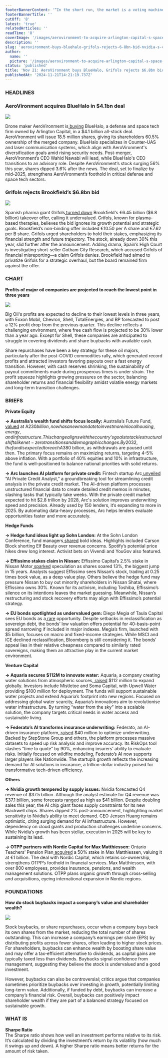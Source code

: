 ```yaml
---
footerBannerContent: '“In the short run, the market is a voting machine. In the long run, it is a weighing machine.” - Benjamin Graham'
footerBannerTitle: ''
cutOff: '8'
latest: 'true'
relatedArticles: ''
readTime: '8'
coverImage: '/images/aerovironment-to-acquire-arlington-capital-s-space-tech-bluehalo-in--4.1bn-deal--1--QwNT.jpg'
description: ''
slug: 'aerovironment-buys-bluehalo-grifols-rejects-6-8bn-bid-nvidia-s-concerns'
author:
  name: ''
  picture: '/images/aerovironment-to-acquire-arlington-capital-s-space-tech-bluehalo-in--4.1bn-deal--1--UzOD.jpg'
status: 'published'
title: 'Nov 21: AeroVironment buys BlueHalo, Grifols rejects $6.8bn bid, Nvidia’s concerns'
publishedAt: '2024-11-21T14:21:19.737Z'
---
```


### HEADLINES

### AeroVironment acquires BlueHalo in $4.1bn deal

![](/images/aerovironment-to-acquire-arlington-capital-s-space-tech-bluehalo-in--4.1bn-deal--1--g2MT.jpg)

Drone maker AeroVironment is[ buying](https://www.privateequitywire.co.uk/aerovironment-to-acquire-arlington-capitals-space-tech-bluehalo-in-4-1bn-deal/#:~:text=Drone%20manufacturer%20AeroVironment%20is%20to,to%20a%20report%20by%20Reuters.) BlueHalo, a defense and space tech firm owned by Arlington Capital, in a $4.1 billion all-stock deal. AeroVironment will issue 18.5 million shares, giving its shareholders 60.5% ownership of the merged company. BlueHalo specializes in Counter-UAS and laser communication systems, which align with AeroVironment's diversification goals amid rising security needs. Post-merger, AeroVironment’s CEO Wahid Nawabi will lead, while BlueHalo's CEO transitions to an advisory role. Despite AeroVironment’s stock surging 56% this year, shares dipped 3.6% after the news. The deal, set to finalize by mid-2025, strengthens AeroVironment’s foothold in critical defense and space tech sectors.

### Grifols rejects Brookfield’s $6.8bn bid

![](/images/grifols-rejects-brookfield-s--undervalued--6.8bn-bid-QxMz.webp)

Spanish pharma giant Grifols[ turned down](https://www.privateequitywire.co.uk/grifols-rejects-brookfields-undervalued-6-8bn-bid/) Brookfield's €6.45 billion ($6.8 billion) takeover offer, calling it undervalued. Grifols, known for plasma-based therapies, believes the bid ignores its growth potential and strategic goals. Brookfield’s non-binding offer included €10.50 per A share and €7.62 per B share. Grifols urged shareholders to hold their stakes, emphasizing its financial strength and future trajectory. The stock, already down 30% this year, slid further after the announcement. Adding drama, Spain’s High Court is investigating short-seller Gotham City Research, which accused Grifols of financial misreporting—a claim Grifols denies. Brookfield had aimed to privatize Grifols for a strategic overhaul, but the board remained firm against the offer.

### CHART

**Profits of major oil companies are projected to reach the lowest point in three years**

![](/images/big-oil-I5OD.webp)

Big Oil's profits are expected to decline to their lowest levels in three years, with Exxon Mobil, Chevron, Shell, TotalEnergies, and BP forecasted to post a 12% profit drop from the previous quarter. This decline reflects a challenging environment, where free cash flow is projected to be 30% lower than a year ago. Except for Shell, these companies are anticipated to struggle in covering dividends and share buybacks with available cash.

Share repurchases have been a key strategy for these oil majors, particularly after the post-COVID commodities rally, which generated record profits and attracted investors favoring payouts over a fast energy transition. However, with cash reserves shrinking, the sustainability of payout commitments made during prosperous times is under strain. The profit squeeze highlights growing pressures on the sector, balancing shareholder returns and financial flexibility amidst volatile energy markets and long-term transition challenges.

### BRIEFS

**Private Equity**

**→ Australia’s wealth fund shifts focus locally:** Australia’s Future Fund,[ valued](https://www.bnnbloomberg.ca/investing/2024/11/20/australias-wealth-fund-told-to-invest-more-in-domestic-assets/) at A$230 billion, now has a new mandate to invest more in local housing, energy, and infrastructure. This change aligns with the country’s goals to tackle structural shifts like net-zero transitions and demographic changes. By 2032, the fund is expected to reach A$380 billion, as withdrawals are paused until then. The primary focus remains on maximizing returns, targeting 4-5% above inflation. With a portfolio of 40% equities and 10% in infrastructure, the fund is well-positioned to balance national priorities with solid returns.

**→ Arc launches AI platform for private credit:** Fintech startup Arc[ unveiled](https://www.privateequitywire.co.uk/arc-launches-ai-platform-for-private-credit-market/) “AI Private Credit Analyst,” a groundbreaking tool for streamlining credit analysis in the private credit market. The AI-driven platform processes unstructured financial data to create detailed credit memos in minutes, slashing tasks that typically take weeks. With the private credit market expected to hit $2.8 trillion by 2028, Arc's solution improves underwriting speed and precision. Already used by 150 lenders, it’s expanding to more in 2025. By automating data-heavy processes, Arc helps lenders evaluate opportunities faster and more accurately.

**Hedge Funds**

**→ Hedge fund ideas light up Sohn London:** At the Sohn London Conference, fund managers[ shared](https://www.bnnbloomberg.ca/investing/2024/11/20/hedge-funds-pitch-short-activist-and-long-bets-at-sohn-london/) bold ideas. Highlights included Carson Block shorting Elf Beauty over revenue concerns. Spotify’s potential price hikes drew long interest. Activist bets on Vivendi and YouGov also featured.

**→ Effissimo stakes claim in Nissan:** Effissimo Capital’s 2.5% stake in Nissan Motor[ sparked](https://www.bnnbloomberg.ca/business/2024/11/20/hedge-fund-effissimo-stirs-speculation-with-its-stake-in-nissan/) speculation as shares soared 13%, the biggest jump in 15 years. Analysts suggest Effissimo sees Nissan’s stock, trading at 0.25 times book value, as a deep value play. Others believe the hedge fund may pressure Nissan to buy out minority shareholders in Nissan Shatai, where Effissimo owns 30%. Known for its activism, including Toshiba, Effissimo’s silence on its intentions leaves the market guessing. Meanwhile, Nissan’s restructuring and stock recovery efforts may align with Effissimo’s potential strategy.

**→ EU bonds spotlighted as undervalued gem:** Diego Megia of Taula Capital sees EU bonds as a[ rare](https://www.bnnbloomberg.ca/investing/2024/11/20/hedge-fund-manager-diego-megia-says-eu-bonds-are-an-opportunity/) opportunity. Despite setbacks in reclassification as sovereign debt, the bonds’ low valuation offers potential for 40-basis-point spread narrowing if included in major indexes. Megia’s firm, launched with $5 billion, focuses on macro and fixed-income strategies. While MSCI and ICE declined reclassification, Bloomberg is still considering it. The bonds’ appeal lies in their relative cheapness compared to similarly rated sovereigns, making them an attractive play in the current market environment.

**Venture Capital**

**→ Aquaria secures $112M to innovate water:** Aquaria, a company creating water solutions from atmospheric sources,[ raised](https://vcnewsdaily.com/aquaria/venture-capital-funding/fhmnvwvhtv) $112 million to expand globally. Investors include Mistletoe and Soma Capital, with Upwell Water providing $100 million for deployment. The funds will support sustainable water projects and extend Aquaria’s footprint into new regions. Focused on addressing global water scarcity, Aquaria’s innovations aim to revolutionise water infrastructure. By turning “water from the sky” into a scalable solution, the company targets critical needs in water access and sustainable living.

**→ Federato’s AI transforms insurance underwriting:** Federato, an AI-driven insurance platform,[ raised](https://techcrunch.com/2024/11/20/federato-fixes-insurance-risk-analysis-with-ai-raises-40m/) $40 million to optimize underwriting. Backed by StepStone Group and others, the platform processes massive datasets to speed up risk analysis and improve accuracy. Its RiskOps tool slashes “time to quote” by 90%, enhancing insurers’ ability to evaluate risks. Initially focused on wildfire modeling, Federato’s AI now supports larger players like Nationwide. The startup’s growth reflects the increasing demand for AI solutions in insurance, a trillion-dollar industry poised for transformative tech-driven efficiency.

**Others**

**→ Nvidia growth tempered by supply issues:** Nvidia forecasted Q4 revenue of $37.5 billion. Although the analyst estimate for Q4 revenue was $37.1 billion, some forecasts[ ranged](https://www.bnnbloomberg.ca/investing/2024/11/20/nvidia-forecast-fails-to-meet-the-loftiest-estimates-for-ai-star/) as high as $41 billion. Despite doubling sales this year, the AI chip giant faces supply constraints for its new Blackwell chips. Shares dipped 2% post-announcement, highlighting market sensitivity to Nvidia’s ability to meet demand. CEO Jensen Huang remains optimistic, citing surging demand for AI infrastructure. However, dependency on cloud giants and production challenges underline concerns. While Nvidia’s growth has been stellar, execution in 2025 will be key to sustaining its lead.

**→ OTPP partners with Nordic Capital for Max Matthiessen:** Ontario Teachers’ Pension Plan[ acquired](https://www.bnnbloomberg.ca/investing/2024/11/20/canadas-otpp-to-co-own-max-matthiessen-with-nordic-capital/) a 50% stake in Max Matthiessen, valuing it at €1 billion. The deal with Nordic Capital, which retains co-ownership, strengthens OTPP’s foothold in financial services. Max Matthiessen, with over 800 employees, provides insurance, pensions, and wealth management solutions. OTPP plans organic growth through cross-selling and acquisitions, eyeing international expansion in Nordic regions.

### FOUNDATIONS

**How do stock buybacks impact a company’s value and shareholder wealth?**

![](/images/how-do-stock-buybacks-impact-a-company-s-value-and-shareholder-wealth-QxOT.webp)

Stock buybacks, or share repurchases, occur when a company buys back its own shares from the market, reducing the total number of shares outstanding. This can increase a company’s earnings per share (EPS) by distributing profits across fewer shares, often leading to higher stock prices. For shareholders, buybacks can enhance wealth by boosting share value and may offer a tax-efficient alternative to dividends, as capital gains are typically taxed less than dividends. Buybacks signal confidence from management, suggesting they believe the stock is undervalued and a good investment.

However, buybacks can also be controversial; critics argue that companies sometimes prioritize buybacks over investing in growth, potentially limiting long-term value. Additionally, if funded by debt, buybacks can increase a company’s financial risk. Overall, buybacks can positively impact shareholder wealth if they are part of a balanced strategy focused on sustainable growth.

### WHAT IS

**Sharpe Ratio**\
The Sharpe ratio shows how well an investment performs relative to its risk. It’s calculated by dividing the investment’s return by its volatility (how much it swings up and down). A higher Sharpe ratio means better returns for the amount of risk taken.